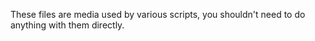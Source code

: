 These files are media used by various scripts, you shouldn't need to do anything with them directly.
